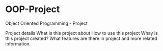 # OOP-Project
Object Oriented Programming - Project 

Project details
What is this project about
How to use this project
Whay is this project created?
What features are there in project
and more related information.
